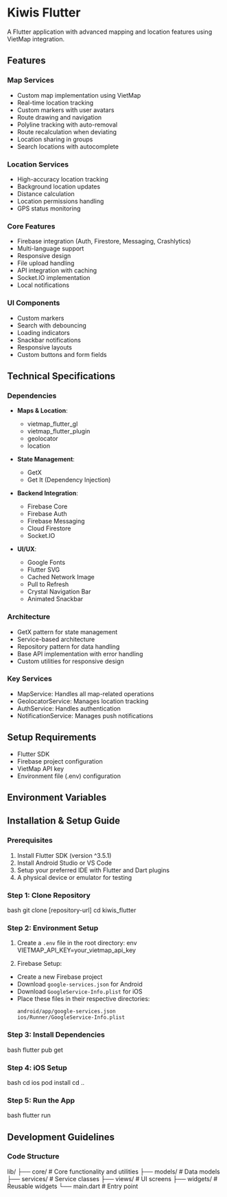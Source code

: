 # Kiwis Flutter

A Flutter application with advanced mapping and location features using VietMap integration.

## Features

### Map Services
- Custom map implementation using VietMap
- Real-time location tracking
- Custom markers with user avatars
- Route drawing and navigation
- Polyline tracking with auto-removal
- Route recalculation when deviating
- Location sharing in groups
- Search locations with autocomplete

### Location Services
- High-accuracy location tracking
- Background location updates
- Distance calculation
- Location permissions handling
- GPS status monitoring

### Core Features
- Firebase integration (Auth, Firestore, Messaging, Crashlytics)
- Multi-language support
- Responsive design
- File upload handling
- API integration with caching
- Socket.IO implementation
- Local notifications

### UI Components
- Custom markers
- Search with debouncing
- Loading indicators
- Snackbar notifications
- Responsive layouts
- Custom buttons and form fields

## Technical Specifications

### Dependencies
- **Maps & Location**: 
  - vietmap_flutter_gl
  - vietmap_flutter_plugin
  - geolocator
  - location

- **State Management**:
  - GetX
  - Get It (Dependency Injection)

- **Backend Integration**:
  - Firebase Core
  - Firebase Auth
  - Firebase Messaging
  - Cloud Firestore
  - Socket.IO

- **UI/UX**:
  - Google Fonts
  - Flutter SVG
  - Cached Network Image
  - Pull to Refresh
  - Crystal Navigation Bar
  - Animated Snackbar

### Architecture
- GetX pattern for state management
- Service-based architecture
- Repository pattern for data handling
- Base API implementation with error handling
- Custom utilities for responsive design

### Key Services
- MapService: Handles all map-related operations
- GeolocatorService: Manages location tracking
- AuthService: Handles authentication
- NotificationService: Manages push notifications

## Setup Requirements
- Flutter SDK
- Firebase project configuration
- VietMap API key
- Environment file (.env) configuration

## Environment Variables 

## Installation & Setup Guide

### Prerequisites
1. Install Flutter SDK (version ^3.5.1)
2. Install Android Studio or VS Code
3. Setup your preferred IDE with Flutter and Dart plugins
4. A physical device or emulator for testing

### Step 1: Clone Repository
bash
git clone [repository-url]
cd kiwis_flutter

### Step 2: Environment Setup
1. Create a `.env` file in the root directory:
env
VIETMAP_API_KEY=your_vietmap_api_key


2. Firebase Setup:
- Create a new Firebase project
- Download `google-services.json` for Android
- Download `GoogleService-Info.plist` for iOS
- Place these files in their respective directories:
  ```
  android/app/google-services.json
  ios/Runner/GoogleService-Info.plist
  ```

### Step 3: Install Dependencies
bash
flutter pub get


### Step 4: iOS Setup
bash
cd ios
pod install
cd ..

### Step 5: Run the App
bash
flutter run

## Development Guidelines

### Code Structure
lib/
├── core/ # Core functionality and utilities
├── models/ # Data models
├── services/ # Service classes
├── views/ # UI screens
├── widgets/ # Reusable widgets
└── main.dart # Entry point

